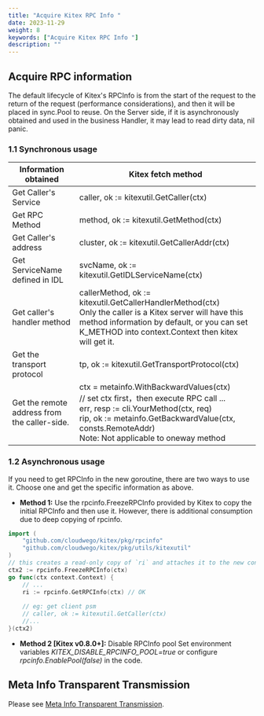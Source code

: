 ```yaml
---
title: "Acquire Kitex RPC Info "
date: 2023-11-29
weight: 8
keywords: ["Acquire Kitex RPC Info "]
description: ""
---
```


## Acquire RPC information

The default lifecycle of Kitex's RPCInfo is from the start of the request to the return of the request (performance considerations), and then it will be placed in sync.Pool to reuse. On the Server side, if it is asynchronously obtained and used in the business Handler, it may lead to read dirty data, nil panic.

### 1.1 Synchronous usage

| **Information obtained**                     | **Kitex fetch method**                                                                                                                                                                                                |
| -------------------------------------------- | ------------------------------------------------------------------------------------------------------------------------------------------------------------------------------------------------------------------------ |
| Get Caller's Service                         | caller, ok :=  kitexutil.GetCaller(ctx)                                                                                                                                                                                  |
| Get RPC Method                               | method, ok := kitexutil.GetMethod(ctx)                                                                                                                                                                                   |
| Get Caller's address                         | cluster, ok := kitexutil.GetCallerAddr(ctx)                                                                                                                                                                              |
| Get ServiceName defined in IDL               | svcName, ok := kitexutil.GetIDLServiceName(ctx)                                                                                                                                                                          |
| Get caller's handler method                  | callerMethod, ok := kitexutil.GetCallerHandlerMethod(ctx)<br/>Only the caller is a Kitex server will have this method information by default, or you can set K_METHOD into context.Context then kitex will get it.            |
| Get the transport protocol                    | tp, ok := kitexutil.GetTransportProtocol(ctx)                                                                                                                                                                            |
| Get the remote address from the caller-side. | ctx = metainfo.WithBackwardValues(ctx) <br/> // set ctx first，then execute RPC call ... <br/>err, resp := cli.YourMethod(ctx, req)<br/>rip, ok := metainfo.GetBackwardValue(ctx, consts.RemoteAddr) <br/>Note: Not applicable to oneway method |

### 1.2 Asynchronous usage

If you need to get RPCInfo in the new goroutine, there are two ways to use it. Choose one and get the specific information as above.

- **Method 1:** Use the rpcinfo.FreezeRPCInfo provided by Kitex to copy the initial RPCInfo and then use it.
  However, there is additional consumption due to deep copying of rpcinfo.

```go
import (
    "github.com/cloudwego/kitex/pkg/rpcinfo"
    "github.com/cloudwego/kitex/pkg/utils/kitexutil"
)
// this creates a read-only copy of `ri` and attaches it to the new context
ctx2 := rpcinfo.FreezeRPCInfo(ctx) 
go func(ctx context.Context) {
    // ...
    ri := rpcinfo.GetRPCInfo(ctx) // OK
    
    // eg: get client psm
    // caller, ok := kitexutil.GetCaller(ctx)
    //...
}(ctx2)

```

- **Method 2 [Kitex v0.8.0+]:** Disable RPCInfo pool
  Set environment variables _KITEX_DISABLE_RPCINFO_POOL=true_ or configure _rpcinfo.EnablePool(false)_ in the code.

## Meta Info Transparent Transmission

Please see [Meta Info Transparent Transmission](https://www.cloudwego.io/docs/kitex/tutorials/advanced-feature/metainfo/).
